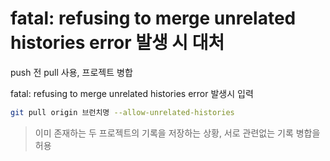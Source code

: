 # fatal: refusing to merge unrelated histories error 발생 시 대처

push 전 pull 사용, 프로젝트 병합

fatal: refusing to merge unrelated histories error 발생시 입력

```bash
git pull origin 브런치명 --allow-unrelated-histories
```

> 이미 존재하는 두 프로젝트의 기록을 저장하는 상황, 서로 관련없는 기록 병합을 허용